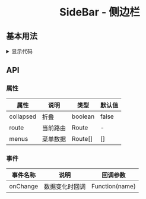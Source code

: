 <h1 align="center">
SideBar - 侧边栏
</h1>


<script setup>
import { defineAsyncComponent } from 'vue';
import '../packages/style.css';

const SidebarDemo1 = defineAsyncComponent(() => {
  return import('../demos/sidebar/demo-1');
});
</script>

<style>
.ant-menu-root {
  padding-left: 0 !important;
  margin: 0 !important;
}
</style>

## 基本用法

<ClientOnly>
<SidebarDemo1></SidebarDemo1>
</ClientOnly>

<details>
<summary>显示代码</summary>

<<< @/demos/sidebar/demo-1.jsx

</details>

## API

### 属性
| 属性               | 说明                           | 类型                         | 默认值    |
| ----------------- | ------------------------------ | ---------------------------- | ------------- |
| collapsed         | 折叠                            | boolean                     | false           |
| route             | 当前路由                      | Route                       | -          |
| menus             | 菜单数据                        | Route\[]                     | \[]          | 

### 事件
| 事件名称            | 说明                    | 回调参数                         |
| ----------------- | ----------------------- | ---------------------------- |
| onChange          | 数据变化时回调            | Function(name)            |


